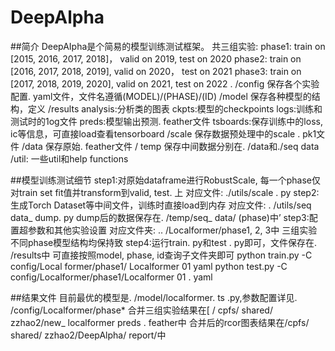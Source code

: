 # DeepAlpha
##简介
DeepAIpha是个简易的模型训练测试框架。
共三组实验:
phase1: train on [2015, 2016, 2017, 2018]， valid on 2019, test on 2020
phase2: train on [2016, 2017, 2018, 2019], valid on 2020， test on 2021
phase3: train on [2017, 2018, 2019, 2020], valid on 2021, test on 2022
. /config
保存各个实验配置. yaml文件，文件名遵循(MODEL)/(PHASE)/(ID)
/model
保存各种模型的结构，定义
/results
analysis:分析类的图表
ckpts:模型的checkpoints
logs:训练和测试时的1og文件
preds:模型输出预测. feather文件
tsboards:保存训练中的loss, ic等信息，可直接load查看tensorboard
/scale
保存数据预处理中的scale . pk1文件
/data
保存原始. feather文件
/ temp
保存中间数据分别在. /data和./seq data
/util:
一些util和help
functions

##模型训练测试细节
step1:对原始dataframe进行RobustScale, 每一个phase仅对train set fit值并transform到valid, test. 上
对应文件:
./utils/scale . py
step2:生成Torch Dataset等中间文件，训练时直接load到内存
对应文件: . /utils/seq data_ dump. py
dump后的数据保存在. /temp/seq_ data/ (phase)中’
step3:配置超参数和其他实验设置
对应文件夹: .. /Localformer/phase1, 2, 3中
三组实验不同phase模型结构均保持致
step4:运行train. py和test . py即可，文件保存在. /results中
可直接按照model, phase, id查询子文件夹即可
python train.py -C config/Local former/phase1/ Localformer 01 yaml
python test.py -C config/Localformer/phase1/Localformer 01 . yaml

##结果文件
目前最优的模型是. /model/localformer. ts .py,参数配置详见. /config/Localformer/phase*
合并三组实验结果在[ / cpfs/ shared/ zzhao2/new_ localformer preds . feather中
合并后的rcor图表结果在/cpfs/ shared/ zzhao2/DeepAlpha/ report/中
